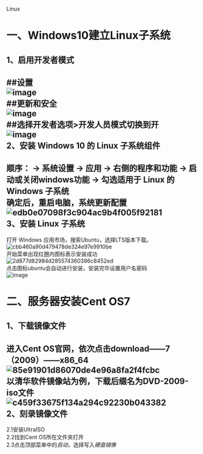 Linux

一、Windows10建立Linux子系统<br>
===
1、启用开发者模式<br>
---
##设置<br>
![image](https://user-images.githubusercontent.com/48665991/126938547-fc695405-296d-404c-a508-5a5ebfddc436.png)<br>
##更新和安全<br>
![image](https://user-images.githubusercontent.com/48665991/126939167-514384f1-dcac-47e0-9720-f0fdeda7d87b.png)<br>
##选择开发者选项>开发人员模式切换到开<br>
![image](https://user-images.githubusercontent.com/48665991/126939238-f8ba8549-62ba-4ca3-aa1e-693081554aa1.png)<br>
2、安装 Windows 10 的 Linux 子系统组件<br>
---
顺序： -> 系统设置 -> 应用 -> 右侧的程序和功能 -> 启动或关闭windows功能 -> 勾选适用于 Linux 的 Windows 子系统<br>
确定后，重启电脑，系统更新配置<br>
![edb0e07098f3c904ac9b4f005f92181](https://user-images.githubusercontent.com/48665991/126941849-4af95559-f9d3-4064-bb4c-09f1fb97fea3.png)<br>
3、安装 Linux 子系统<br>
---
打开 Windows 应用市场，搜索Ubuntu，选择LTS版本下载。<br>
![cbb460a90d479478de324e97e9910be](https://user-images.githubusercontent.com/48665991/126942466-cc3623f7-61c7-4624-b5d0-e4b14b4edfb9.png)<br>
开始菜单出现红圈内图标表示安装成功<br>
![2d877d82984d285574360386c8452ed](https://user-images.githubusercontent.com/48665991/127791804-8144ff7b-54b9-440f-bac2-6b2ab0f1a08e.png)<br>
点击图标ubuntu会自动进行安装，安装完毕设置用户名密码<br>
![image](https://user-images.githubusercontent.com/48665991/127791889-e26353fd-62a8-4a3e-b520-caef35c52a15.png)<br>


二、服务器安装Cent OS7<br>
===
1、下载镜像文件<br>
---
进入Cent OS官网，依次点击download——7（2009）——x86_64<br>
![85e91901d86070de4e96a8fa2f4fcbc](https://user-images.githubusercontent.com/48665991/131455366-ca1fa42b-a825-422c-ad73-fd5df05ed0e4.png)<br>
以清华软件镜像站为例，下载后缀名为DVD-2009-iso文件<br>
![c459f33675f134a294c92230b043382](https://user-images.githubusercontent.com/48665991/131455327-0c58e12d-f8da-446f-943c-bfd8472f495b.png)<br>
2、刻录镜像文件<br>
---
2.1安装UltraISO<br>
2.2找到Cent OS所在文件夹打开<br>
2.3点击顶部菜单中的*启动*，选择写入*硬盘镜像*<br>








